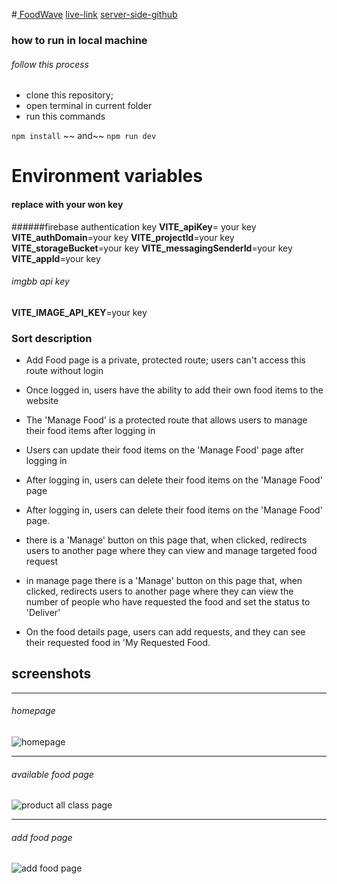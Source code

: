 #[ FoodWave](https://imaginative-ganache-4b307c.netlify.app/ "# FoodWave")
[live-link](https://imaginative-ganache-4b307c.netlify.app/  "live-link")
[server-side-github](https://github.com/mdshaharulsiyam/FoodWave-server "server-side-github")

### how to run in local machine
###### follow this process
- clone this repository;
- open terminal in current folder 
- run this commands

`npm install`
~~   and~~
`npm run dev`

# Environment variables
#### replace with your won key
######firebase authentication key
**VITE_apiKey**= your key
**VITE_authDomain**=your key
**VITE_projectId**=your key
**VITE_storageBucket**=your key
**VITE_messagingSenderId**=your key
**VITE_appId**=your key
###### imgbb api key
**VITE_IMAGE_API_KEY**=your key

### Sort description
- Add Food page is a private, protected route; users can't access this route without login
- Once logged in, users have the ability to add their own food items to the website
- The 'Manage Food' is a protected route that allows users to manage their food items after logging in
- Users can update their food items on the 'Manage Food' page after logging in
- After logging in, users can delete their food items on the 'Manage Food' page
- After logging in, users can delete their food items on the 'Manage Food' page. 
- there is a 'Manage' button on this page that, when clicked, redirects users to another page where they can view and manage targeted food request

- in manage page there is a 'Manage' button on this page that, when clicked, redirects users to another page where they can view the number of people who have requested the food and set the status to 'Deliver'
- On the food details page, users can add requests, and they can see their requested food in 'My Requested Food.

## **screenshots**

------------

###### homepage
![homepage](https://i.ibb.co/LgXcmGx/screencapture-imaginative-ganache-4b307c-netlify-app-2024-01-23-11-00-17.png"homepage")

------------
###### available food page
![product all class page](https://i.ibb.co/0nrnmwV/screencapture-imaginative-ganache-4b307c-netlify-app-foods-2024-01-23-11-02-05.png " all food page")

------------
######  add food page
![add food page](https://i.ibb.co/PMNQFLK/screencapture-imaginative-ganache-4b307c-netlify-app-addfood-2024-01-23-11-04-58.png "add food page")